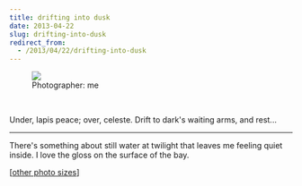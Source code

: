 ```yaml
---
title: drifting into dusk
date: 2013-04-22
slug: drifting-into-dusk
redirect_from:
  - /2013/04/22/drifting-into-dusk
---
```


<figure>
<img src="https://farm9.staticflickr.com/8078/8331434375_39a6124301_z.jpg" />
<figcaption>Photographer: me</figcaption>
</figure>
 
<p class="haiku">Under, lapis peace;
over, celeste. Drift to dark's
waiting arms, and rest...</p>

<hr>
There's something about still water at twilight that leaves me feeling quiet inside. I love the gloss on the surface of the bay.

[[other photo sizes](http://www.flickr.com/photos/daniel_hardman/8331434375/sizes/l/")]